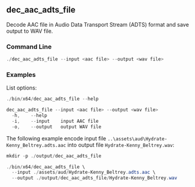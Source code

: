## dec_aac_adts_file

Decode AAC file in Audio Data Transport Stream (ADTS) format and save output to WAV file.

### Command Line

```powershell
./dec_aac_adts_file --input <aac file> --output <wav file>
```

###	Examples

List options:

```powershell
./bin/x64/dec_aac_adts_file --help

dec_aac_adts_file --input <aac file> --output <wav file>
  -h,    --help
  -i,    --input    input AAC file
  -o,    --output   output WAV file
```

The following example encode input file `..\assets\aud\Hydrate-Kenny_Beltrey.adts.aac` into output file `Hydrate-Kenny_Beltrey.wav`:

```powershell
mkdir -p ./output/dec_aac_adts_file

./bin/x64/dec_aac_adts_file \
  --input ./assets/aud/Hydrate-Kenny_Beltrey.adts.aac \
  --output ./output/dec_aac_adts_file/Hydrate-Kenny_Beltrey.wav
```

